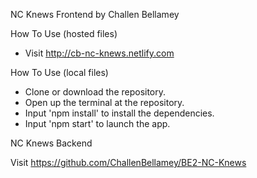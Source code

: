 
NC Knews Frontend by Challen Bellamey

How To Use (hosted files)
- Visit http://cb-nc-knews.netlify.com

How To Use (local files)
- Clone or download the repository.
- Open up the terminal at the repository. 
- Input 'npm install' to install the dependencies.
- Input 'npm start' to launch the app.

NC Knews Backend

Visit https://github.com/ChallenBellamey/BE2-NC-Knews